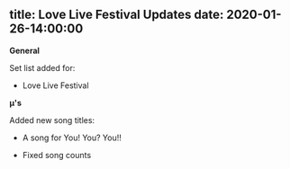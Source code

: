 title: Love Live Festival Updates
date: 2020-01-26-14:00:00
---

**General** 

Set list added for:

- Love Live Festival


**µ's** 

Added new song titles:

- A song for You! You? You!!

- Fixed song counts
